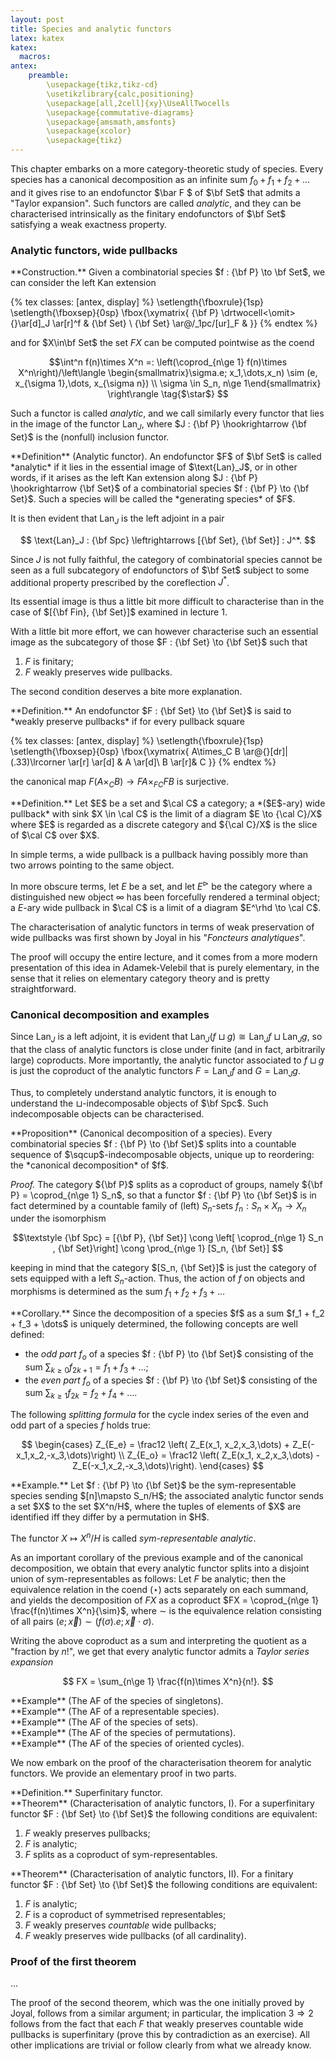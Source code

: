 ```yaml
---
layout: post
title: Species and analytic functors
latex: katex
katex:
  macros:
antex:
    preamble:
        \usepackage{tikz,tikz-cd}
        \usetikzlibrary{calc,positioning}
        \usepackage[all,2cell]{xy}\UseAllTwocells
        \usepackage{commutative-diagrams}
        \usepackage{amsmath,amsfonts}
        \usepackage{xcolor}
        \usepackage{tikz}
---
```


This chapter embarks on a more category-theoretic study of species. Every species has a canonical decomposition as an infinite sum $f_0 + f_1 + f_2 + \dots$ and it gives rise to an endofunctor $\bar F $ of $\bf Set$ that admits a "Taylor expansion". Such functors are called *analytic*, and they can be characterised intrinsically as the finitary endofunctors of $\bf Set$ satisfying a weak exactness property.

### Analytic functors, wide pullbacks

<div id="label-1"></div>
**Construction.** Given a combinatorial species $f : {\bf P} \to \bf Set$, we can consider the left Kan extension

{% tex classes: [antex, display] %}
\setlength{\fboxrule}{1sp}
\setlength{\fboxsep}{0sp}
\fbox{\xymatrix{
{\bf P} \drtwocell<\omit>{}\ar[d]_J \ar[r]^f & {\bf Set} \\
{\bf Set} \ar@/_1pc/[ur]_F &
}}
{% endtex %}

and for $X\in\bf Set$ the set $FX$ can be computed pointwise as the coend

$$\int^n f(n)\times X^n =: \left(\coprod_{n\ge 1} f(n)\times X^n\right)/\left\langle \begin{smallmatrix}\sigma.e; x_1,\dots,x_n) \sim (e, x_{\sigma 1},\dots, x_{\sigma n}) \\ \sigma \in S_n, n\ge 1\end{smallmatrix} \right\rangle \tag{$\star$} $$

Such a functor is called *analytic*, and we call similarly every functor that lies in the image of the functor $\text{Lan}_J$, where $J : {\bf P} \hookrightarrow {\bf Set}$ is the (nonfull) inclusion functor.

<div id="label-2"></div>
**Definition** (Analytic functor). An endofunctor $F$ of $\bf Set$ is called *analytic* if it lies in the essential image of $\text{Lan}_J$, or in other words, if it arises as the left Kan extension along $J : {\bf P} \hookrightarrow {\bf Set}$ of a combinatorial species $f : {\bf P} \to {\bf Set}$. Such a species will be called the *generating species* of $F$.

It is then evident that $\text{Lan}_J$ is the left adjoint in a pair

$$ \text{Lan}_J :  {\bf Spc} \leftrightarrows [{\bf Set}, {\bf Set}] : J^*. $$

Since $J$ is not fully faithful, the category of combinatorial species cannot be seen as a full subcategory of endofunctors of $\bf Set$ subject to some additional property prescribed by the coreflection $J^*$.

Its essential image is thus a little bit more difficult to characterise than in the case of $[{\bf Fin}, {\bf Set}]$ examined in lecture 1.

With a little bit more effort, we can however characterise such an essential image as the subcategory of those $F : {\bf Set} \to {\bf Set}$ such that

1. $F$ is finitary;
2. $F$ weakly preserves wide pullbacks.

The second condition deserves a bite more explanation.

<div id="label-3"></div>
**Definition.** An endofunctor $F : {\bf Set} \to {\bf Set}$ is said to *weakly preserve pullbacks* if for every pullback square

{% tex classes: [antex, display] %}
\setlength{\fboxrule}{1sp}
\setlength{\fboxsep}{0sp}
\fbox{\xymatrix{
A\times_C B \ar@{}[dr]|(.33)\lrcorner \ar[r] \ar[d] & A \ar[d]\\
B \ar[r]& C
}}
{% endtex %}

the canonical map $F(A\times_C B) \to FA \times_{FC} FB$ is surjective.

<div id="label-4"></div>
**Definition.** Let $E$ be a set and $\cal C$ a category; a *($E$-ary) wide pullback* with sink $X \in \cal C$ is the limit of a diagram $E \to {\cal C}/X$ where $E$ is regarded as a discrete category and ${\cal C}/X$ is the slice of $\cal C$ over $X$.

In simple terms, a wide pullback is a pullback having possibly more than two arrows pointing to the same object.

In more obscure terms, let $E$ be a set, and let $E^\rhd$ be the category where a distinguished new object $\infty$ has been forcefully rendered a terminal object; a $E$-ary wide pullback in $\cal C$ is a limit of a diagram $E^\rhd \to \cal C$.

The characterisation of analytic functors in terms of weak preservation of wide pullbacks was first shown by Joyal in his "*Foncteurs analytiques*".

The proof will occupy the entire lecture, and it comes from a more modern presentation of this idea in Adamek-Velebil that is purely elementary, in the sense that it relies on elementary category theory and is pretty straightforward.

### Canonical decomposition and examples

Since $\text{Lan}_J$ is a left adjoint, it is evident that $\text{Lan}_J(f \sqcup g) \cong \text{Lan}_J f \sqcup \text{Lan}_J g$, so that the class of analytic functors is close under finite (and in fact, arbitrarily large) coproducts. More importantly, the analytic functor associated to $f\sqcup g$ is just the coproduct of the analytic functors $F=\text{Lan}_Jf$ and $G=\text{Lan}_Jg$.

Thus, to completely understand analytic functors, it is enough to understand the $\sqcup$-indecomposable objects of $\bf Spc$. Such indecomposable objects can be characterised.

<div id="label-5"></div>
**Proposition** (Canonical decomposition of a species). Every combinatorial species $f : {\bf P} \to {\bf Set}$ splits into a countable sequence of $\sqcup$-indecomposable objects, unique up to reordering: the *canonical decomposition* of $f$.

*Proof.* The category ${\bf P}$ splits as a coproduct of groups, namely ${\bf P} = \coprod_{n\ge 1} S_n$, so that a functor $f : {\bf P} \to {\bf Set}$ is in fact determined by a countable family of (left) $S_n$-sets $f_n : S_n \times X_n \to X_n$ under the isomorphism

$$\textstyle {\bf Spc} = [{\bf P}, {\bf Set}] \cong \left[ \coprod_{n\ge 1} S_n , {\bf Set}\right] \cong \prod_{n\ge 1} [S_n, {\bf Set}] $$

keeping in mind that the category $[S_n, {\bf Set}]$ is just the category of sets equipped with a left $S_n$-action. Thus, the action of $f$ on objects and morphisms is determined as the sum $f_1 + f_2 + f_3 + \dots$

<div id="label-6"></div>
**Corollary.** Since the decomposition of a species $f$ as a sum $f_1 + f_2 + f_3 + \dots$ is uniquely determined, the following concepts are well defined:

- the *odd part* $f_o$ of a species $f : {\bf P} \to {\bf Set}$ consisting of the sum $\sum_{k\ge 0} f_{2k+1}=f_1+f_3+\dots$;
- the *even part* $f_o$ of a species $f : {\bf P} \to {\bf Set}$ consisting of the sum $\sum_{k\ge 1} f_{2k}=f_2+f_4+\dots$.

The following *splitting formula* for the cycle index series of the even and odd part of a species $f$ holds true:

$$ \begin{cases} Z_{E_e} = \frac12 \left( Z_E(x_1, x_2,x_3,\dots) + Z_E(-x_1,x_2,-x_3,\dots)\right) \\ Z_{E_o} = \frac12 \left( Z_E(x_1, x_2,x_3,\dots) - Z_E(-x_1,x_2,-x_3,\dots)\right). \end{cases} $$



<div id="label-7"></div>
**Example.** Let $f : {\bf P} \to {\bf Set}$ be the sym-representable species sending $[n]\mapsto S_n/H$; the associated analytic functor sends a set $X$ to the set $X^n/H$, where the tuples of elements of $X$ are identified iff they differ by a permutation in $H$.

The functor $X\mapsto X^n/H$ is called *sym-representable analytic*.

As an important corollary of the previous example and of the canonical decomposition, we obtain that every analytic functor splits into a disjoint union of sym-representables as follows: Let $F$ be analytic; then the equivalence relation in the coend $(\star)$ acts separately on each summand, and yields the decomposition of $FX$ as a coproduct $FX = \coprod_{n\ge 1} \frac{f(n)\times X^n}{\sim}$, where $\sim$ is the equivalence relation consisting of all pairs $(e;\vec x) \sim (f(\sigma).e; \vec x \cdot \sigma)$.

Writing the above coproduct as a sum and interpreting the quotient as a "fraction by $n!$", we get that every analytic functor admits a *Taylor series expansion*

$$ FX = \sum_{n\ge 1} \frac{f(n)\times X^n}{n!}. $$

<div id="label-8"></div>
**Example** (The AF of the species of singletons).

<div id="label-9"></div>
**Example** (The AF of a representable species).

<div id="label-10"></div>
**Example** (The AF of the species of sets).

<div id="label-11"></div>
**Example** (The AF of the species of permutations).

<div id="label-12"></div>
**Example** (The AF of the species of oriented cycles).

We now embark on the proof of the characterisation theorem for analytic functors. We provide an elementary proof in two parts.

<div id="label-13"></div>
**Definition.** Superfinitary functor.

<div id="label-14"></div>
**Theorem** (Characterisation of analytic functors, I). For a superfinitary functor $F : {\bf Set} \to {\bf Set}$ the following conditions are equivalent:

1. $F$ weakly preserves pullbacks;
2. $F$ is analytic;
3. $F$ splits as a coproduct of sym-representables.

<div id="label-15"></div>
**Theorem** (Characterisation of analytic functors, II). For a finitary functor $F : {\bf Set} \to {\bf Set}$ the following conditions are equivalent:


1. $F$ is analytic;
2. $F$ is a coproduct of symmetrised representables;
3. $F$ weakly preserves *countable* wide pullbacks;
4. $F$ weakly preserves wide pullbacks (of all cardinality).

### Proof of the first theorem

...

The proof of the second theorem, which was the one initially proved by Joyal, follows from a similar argument; in particular, the implication $3\Rightarrow 2$ follows from the fact that each $F$ that weakly preserves countable wide pullbacks is superfinitary (prove this by contradiction as an exercise). All other implications are trivial or follow clearly from what we already know.